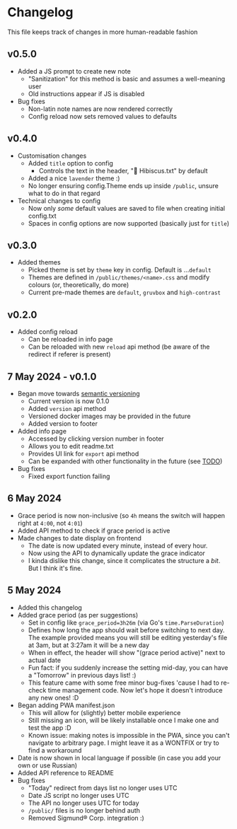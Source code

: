 # Changelog
This file keeps track of changes in more human-readable fashion

## v0.5.0
* Added a JS prompt to create new note
  * "Sanitization" for this method is basic and assumes a well-meaning user
  * Old instructions appear if JS is disabled
* Bug fixes
  * Non-latin note names are now rendered correctly
  * Config reload now sets removed values to defaults

## v0.4.0
* Customisation changes
  * Added `title` option to config
    * Controls the text in the header, "🌺 Hibiscus.txt" by default
  * Added a nice `lavender` theme :)
  * No longer ensuring config.Theme ends up inside `/public`, unsure what to do in that regard
* Technical changes to config
  * Now only *some* default values are saved to file when creating initial config.txt
  * Spaces in config options are now supported (basically just for `title`)

## v0.3.0
* Added themes
  * Picked theme is set by `theme` key in config. Default is ...`default`
  * Themes are defined in `/public/themes/<name>.css` and modify colours (or, theoretically, do more)
  * Current pre-made themes are `default`, `gruvbox` and `high-contrast`

## v0.2.0
* Added config reload
  * Can be reloaded in info page
  * Can be reloaded with new `reload` api method (be aware of the redirect if referer is present)

## 7 May 2024 - v0.1.0
* Began move towards [semantic versioning](https://semver.org/)
  * Current version is now 0.1.0
  * Added `version` api method
  * Versioned docker images may be provided in the future
  * Added version to footer
* Added info page
  * Accessed by clicking version number in footer
  * Allows you to edit readme.txt
  * Provides UI link for `export` api method
  * Can be expanded with other functionality in the future (see [TODO](./TODO.md))
* Bug fixes
  * Fixed export function failing

## 6 May 2024
* Grace period is now non-inclusive (so `4h` means the switch will happen right at `4:00`, not `4:01`)
* Added API method to check if grace period is active
* Made changes to date display on frontend
  * The date is now updated every minute, instead of every hour.
  * Now using the API to dynamically update the grace indicator
  * I kinda dislike this change, since it complicates the structure a *bit*.
  But I think it's fine.

## 5 May 2024
* Added this changelog
* Added grace period (as per suggestions)
  * Set in config like `grace_period=3h26m` (via Go's `time.ParseDuration`)
  * Defines how long the app should wait before switching to next day.
  The example provided means you will still be editing yesterday's file at 3am, but at 3:27am it will be a new day
  * When in effect, the header will show "(grace period active)" next to actual date
  * Fun fact: if you suddenly increase the setting mid-day, you can have a "Tomorrow" in previous days list! :)
  * This feature came with some free minor bug-fixes 'cause I had to re-check time management code.
  Now let's hope it doesn't introduce any new ones! :D
* Began adding PWA manifest.json
  * This will allow for (slightly) better mobile experience
  * Still missing an icon, will be likely installable once I make one and test the app :D
  * Known issue: making notes is impossible in the PWA, since you can't navigate to arbitrary page. 
  I might leave it as a WONTFIX or try to find a workaround
* Date is now shown in local language if possible (in case you add your own or use Russian)
* Added API reference to README
* Bug fixes
  * "Today" redirect from days list no longer uses UTC
  * Date JS script no longer uses UTC
  * The API no longer uses UTC for today
  * `/public/` files is no longer behind auth
  * Removed Sigmund® Corp. integration :)